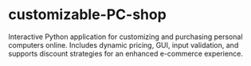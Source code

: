 # customizable-PC-shop
Interactive Python application for customizing and purchasing personal computers online. Includes dynamic pricing, GUI, input validation, and supports discount strategies for an enhanced e-commerce experience.
